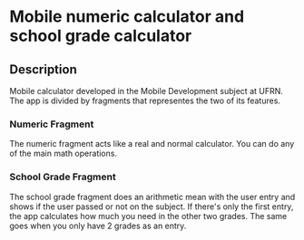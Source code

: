 # Mobile numeric calculator and school grade calculator

## Description
Mobile calculator developed in the Mobile Development subject at UFRN. The app is divided by fragments that representes the two of its features.

### Numeric Fragment
The numeric fragment acts like a real and normal calculator. You can do any of the main math operations.

### School Grade Fragment 
The school grade fragment does an arithmetic mean with the user entry and shows if the user passed or not on the subject. If there's only the first entry, the app calculates how much you need in the other two grades. The same goes when you only have 2 grades as an entry.
